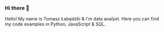 ### Hi there 👋

Hello!
My name is Tomasz Łabędzki & I'm data analyst.
Here you can find my code examples in Python, JavaScript & SQL.
